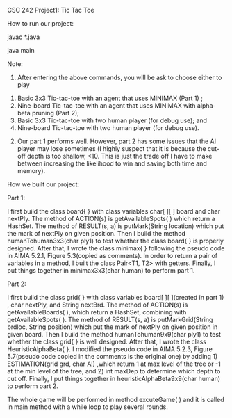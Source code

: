 CSC 242 
Project1: 
Tic Tac Toe

How to run our project:

javac *.java

java main


Note:

1.	After entering the above commands, you will be ask to choose either to play
  1)	Basic 3x3 Tic-tac-toe with an agent that uses MINIMAX (Part 1) ;
  2)	Nine-board Tic-tac-toe with an agent that uses MINIMAX with alpha-beta pruning (Part 2);
  3)	Basic 3x3 Tic-tac-toe with two human player (for debug use); and
  4)	Nine-board Tic-tac-toe with two human player (for debug use).

2.	Our part 1 performs well. However,  part 2 has some issues that the AI player may lose sometimes (I highly suspect that it       is because the cut-off depth is too shallow, <10. This is just the trade off I have to make between increasing the               likelihood to win and saving both time and memory).


How we built our project:

Part 1: 

I first build the class board{ } with class variables char[ ][ ] board and char nextPly. The method of ACTION(s) is getAvailableSpots( ) which return a HashSet<String>. The method of RESULT(s, a) is putMark(String location) which put the mark of nextPly on given position.
Then I build the method humanTohuman3x3(char ply1) to test whether the class board{ } is properly designed.
After that, I wrote the class minimax{ } following the pseudo code in AIMA 5.2.1, Figure 5.3(copied as comments). In order to return a pair of variables in a method, I built the class Pair<T1, T2> with getters.
Finally, I put things together in minimax3x3(char human) to perform part 1.

Part 2:
  
I first build the class grid{ } with class variables board[ ][ ](created in part 1) , char nextPly, and String nextBrd. The method of ACTION(s) is getAvailableBoards( ), which return a HashSet<String>, combining with getAvailableSpots( ). The method of RESULT(s, a) is putMarkGrid(String brdloc, String position) which put the mark of nextPly on given position in given board.
Then I build the method humanTohuman9x9(char ply1) to test whether the class grid{ } is well designed.
After that, I wrote the class HeuristicAlphaBeta{ }. I modified the pseudo code in AIMA 5.2.3, Figure 5.7(pseudo code copied in the comments is the original one) by adding 1) ESTIMATION(grid grd, char AI) ,which return 1 at max level of the tree or -1 at the min level of the tree, and 2) int maxDep to determine which depth to cut off.
Finally, I put things together in heuristicAlphaBeta9x9(char human) to perform part 2.

The whole game will be performed in method excuteGame( ) and it is called in main method with a while loop to play several rounds.

